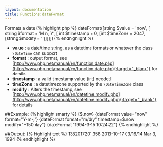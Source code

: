 ```yaml
---
layout: documentation
title: Functions:dateFormat
---
```


Formats a date
{% highlight php %}
dateFormat([string $value = 'now', [ string $format = 'M n, Y', [ int $timestamp = 0, [int $timeZone = 2047, [string $modify = '']]]]]) 
{% endhighlight %}

* **value** : a date/time string, as a datetime formats or whatever the class `\DateTime` can support
* **format** : output format, see [http://www.php.net/manual/en/function.date.php](http://www.php.net/manual/en/function.date.php){:target="_blank"} for details
* **timestamp** : a valid timestamp value (int) needed
* **timeZone** : a datetimezone supported by the `\DateTimeZone` class
* **modify** : Alters the timestamp, see [http://www.php.net/manual/en/datetime.modify.php](http://www.php.net/manual/en/datetime.modify.php){:target="_blank"} for details

##Example:
{% highlight smarty %}
{$.now}
{dateFormat value="now" format="Y-m-j"}
{dateFormat format="m/d/y" timestamp=$.now modify="+150 day"}
{dateFormat "1994-3-15 10:24:22"}
{% endhighlight %}

##Output:
{% highlight text %}
1382017201.358
2013-10-17
03/16/14
Mar 3, 1994
{% endhighlight %}